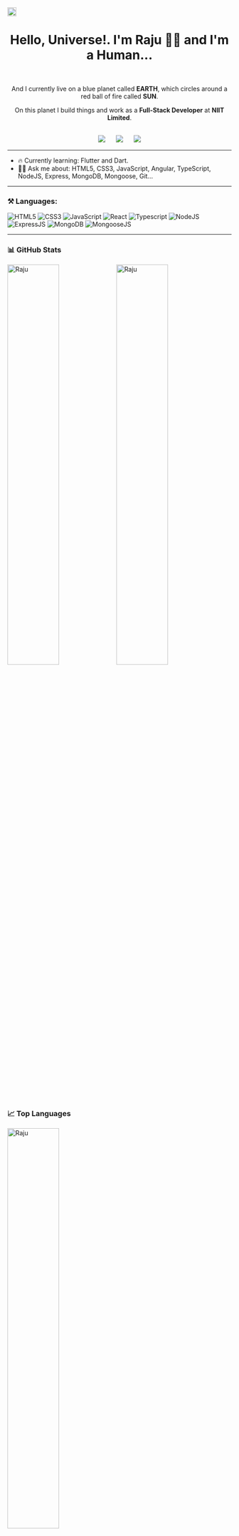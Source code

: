 <div align="right">
  <img align="left" src="https://komarev.com/ghpvc/?username=raju&label=Visitors&color=0e75b6&style=flat" alt="raju" height="20" />
<!--   <small> Now Playing 🎶 🎶 on </small>&nbsp;&nbsp; -->
<!--   <a href="https://open.spotify.com/playlist/2E2Tkd60GZLEMkd1XN4Dpz?si=b4c4dedb5c1b40b4" target="_blank"> -->
<!--     <img src="https://img.shields.io/badge/Spotify-231ED760.svg?&style=for-the-badge&logo=spotify&logoColor=white" height="20" /> -->
<!--     <img src="https://img.shields.io/static/v1?message=OFF&logo=spotify&labelColor=231ED760 &color=231ED760&logoColor=white&label=SPOTIFY" height="20" /> -->
<!--   </a> -->
<!--   <img src="https://img.shields.io/badge/-Playing-231ED760" alt="raju" height="20" /> -->
<!--   <img src="https://img.shields.io/badge/-OFF-DD0031" alt="raju" height="20" /> -->
</div>

<br />

<div align='center'>
  <div>
    <h1> Hello, Universe!. I'm Raju 🧑‍💻 and I'm a Human... </h1>
    <br />
    <p>And I currently live on a blue planet called <b>EARTH</b>, which circles around a red ball of fire called <b>SUN</b>.</p>
    <p>On this planet I build things and work as a <b>Full-Stack Developer</b> at <b>NIIT Limited</b>.</p>
  </div>
  <br />
  <div>
    <a href="https://twitter.com/"><img src="https://img.shields.io/badge/TWITTER-1DA1F2.svg?&style=for-the-badge&logo=twitter&logoColor=white" /></a>
    &nbsp;&nbsp;&nbsp;&nbsp;
    <a href="https://www.linkedin.com/in/imrajudhami/"><img src="https://img.shields.io/badge/LINKEDIN-0077B5.svg?&style=for-the-badge&logo=linkedin&logoColor=white" /></a>
    &nbsp;&nbsp;&nbsp;&nbsp;
    <a href="mailto:imrajudhami@gmail.com"><img src="https://img.shields.io/badge/GMAIL-D14836.svg?&style=for-the-badge&logo=gmail&logoColor=white" /></a>
  </div>
</div>

<hr>

- 🔥 Currently learning: Flutter and Dart.
- 🙇🏻 Ask me about: HTML5, CSS3, JavaScript, Angular, TypeScript, NodeJS, Express, MongoDB, Mongoose, Git...

<hr>

### ⚒️ Languages:
<p>
  <img alt="HTML5" src="https://img.shields.io/badge/HTML-E34F26.svg?logo=html5&logoColor=white&style=for-the-badge" />
  <img alt="CSS3" src="https://img.shields.io/badge/CSS-1572B6.svg?logo=css3&logoColor=white&style=for-the-badge" />
  <img alt="JavaScript" src="https://img.shields.io/badge/JavaScript-EDD718.svg?logo=javascript&logoColor=black&style=for-the-badge" />
  <img alt="React" src="https://img.shields.io/badge/React-20232A.svg?logo=react&logoColor=61DAFB&style=for-the-badge" />
<!--   <img alt="Angular" src="https://img.shields.io/badge/Angular-DD0031.svg?logo=angular&logoColor=white" height=24 /> -->
  <img alt="Typescript" src="https://img.shields.io/badge/TypeScript-007ACC.svg?logo=typescript&logoColor=white&style=for-the-badge" />
  <img alt="NodeJS" src="https://img.shields.io/badge/NodeJS-43853D.svg?logo=Node.js&logoColor=white&style=for-the-badge" />
  <img alt="ExpressJS" src="https://img.shields.io/badge/Express-20232A.svg?logo=Node.js&logoColor=whitee&style=for-the-badge" />
  <img alt="MongoDB" src="https://img.shields.io/badge/MongoDB-13AA52.svg?logo=mongodb&logoColor=white&style=for-the-badge" />
  <img alt="MongooseJS" src="https://img.shields.io/badge/Mongoose-880000.svg?logo=Node.js&logoColor=white&style=for-the-badge" />
</p>

<hr />
<!-- ### Open Source Projects
[![SunbirdEd Portal](https://github-readme-stats.vercel.app/api/pin/?username=raju&repo=SunbirdEd-portal)](https://github.com/Sunbird-Ed/SunbirdEd-portal)
[![SunbirdEd Content Player](https://github-readme-stats.vercel.app/api/pin/?username=raju&repo=sunbird-content-player)](https://github.com/Raju/sunbird-content-player)
[![Sunbird Content Plugins](https://github-readme-stats.vercel.app/api/pin/?username=raju&repo=sunbird-content-plugins)](https://github.com/project-sunbird/sunbird-content-plugins)
[![Analytics UI](https://github-readme-stats.vercel.app/api/pin/?username=raju&repo=analytics-ui-srl)](https://github.com/Raju/analytics-ui-srl)
[![Analytics UI](https://github-readme-stats.vercel.app/api/pin/?username=raju&repo=cert-verify-service)](https://github.com/Raju/cert-verify-service) -->
<!-- 
### 🔊 Playing on Spotify...
[![Spotify](https://novatorem-five-pearl.vercel.app/api/spotify)](https://open.spotify.com/user/ttfhfxss24s3y356dqg7ckliy) -->

### 📊 GitHub Stats

<img src="https://github-readme-stats.vercel.app/api?username=raju&include_all_commits=true&count_private=true&show_icons=true&theme=dark&icon_color=ffffff&text_color=b0b0b0" align="left" alt="Raju" width="48%" />
<img src="https://github-readme-streak-stats.herokuapp.com?user=Raju&theme=dark&date_format=j%20M%5B%20Y%5D&stroke=B0B0B0&sideNums=B0B0B0&sideLabels=B0B0B0" alt="Raju" width="48%" />

### 📈 Top Languages
<img src="https://github-readme-stats.vercel.app/api/top-langs/?username=raju&count_private=true&show_icons=true&theme=white&layout=compact" align="left" alt="Raju" width="48%" />

<!-- ### 📈 Stack Overflow Stats
<img src="https://stackoverflow.com/users/flair/14276573.png" width="208" height="58"></a>
<img src="https://github-readme-stackoverflow.vercel.app/?userID=14276573&layout=compact" /> -->

<!-- <div align="right">
  <a href="https://open.spotify.com/playlist/2E2Tkd60GZLEMkd1XN4Dpz?si=b4c4dedb5c1b40b4">
    <img src="https://img.shields.io/badge/spotify-%231ED760.svg?&style=for-the-badge&logo=spotify&logoColor=white" />
  </a>
</div> -->
